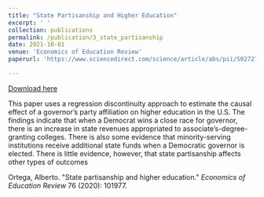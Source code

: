 ```yaml
---
title: "State Partisanship and Higher Education" 
excerpt: ' '
collection: publications
permalink: /publication/3_state_partisanship
date: 2021-10-01
venue: 'Economics of Education Review'
paperurl: 'https://www.sciencedirect.com/science/article/abs/pii/S0272775718307805'

---
```



[Download here](https://www.sciencedirect.com/science/article/abs/pii/S0272775718307805)

This paper uses a regression discontinuity approach to estimate the causal effect of a governor’s party affiliation on higher education in the U.S. The findings indicate that when a Democrat wins a close race for governor, there is an increase in state revenues appropriated to associate’s-degree-granting colleges. There is also some evidence that minority-serving institutions receive additional state funds when a Democratic governor is elected. There is little evidence, however, that state partisanship affects other types of outcomes

Ortega, Alberto. "State partisanship and higher education."<i> Economics of Education Review</i>  76 (2020): 101977.
